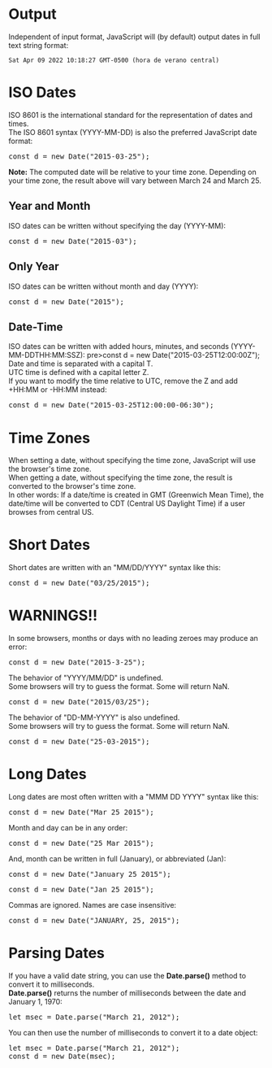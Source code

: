 <h1>Output</h1>
Independent of input format, JavaScript will (by default) output dates in full text string format:
<p></p>
<code>Sat Apr 09 2022 10:18:27 GMT-0500 (hora de verano central)</code>
<h1>ISO Dates</h1>
ISO 8601 is the international standard for the representation of dates and times.
<br>
The ISO 8601 syntax (YYYY-MM-DD) is also the preferred JavaScript date format:
<pre>const d = new Date("2015-03-25");</pre>
<b>Note:</b> The computed date will be relative to your time zone. Depending on your time zone, the result above will vary between March 24 and March 25.
<h2>Year and Month</h2>
ISO dates can be written without specifying the day (YYYY-MM):
<pre>const d = new Date("2015-03");</pre>
<h2>Only Year</h2>
ISO dates can be written without month and day (YYYY):
<pre>const d = new Date("2015");</pre>
<h2>Date-Time</h2>
ISO dates can be written with added hours, minutes, and seconds (YYYY-MM-DDTHH:MM:SSZ):
pre>const d = new Date("2015-03-25T12:00:00Z");</pre>
Date and time is separated with a capital T.
<br>
UTC time is defined with a capital letter Z.
<br>
If you want to modify the time relative to UTC, remove the Z and add +HH:MM or -HH:MM instead:
<pre>const d = new Date("2015-03-25T12:00:00-06:30");</pre>
<h1>Time Zones</h1>
When setting a date, without specifying the time zone, JavaScript will use the browser's time zone.
<br>
When getting a date, without specifying the time zone, the result is converted to the browser's time zone.
<br>
In other words: If a date/time is created in GMT (Greenwich Mean Time), the date/time will be converted to CDT (Central US Daylight Time) if a user browses from central US.
<h1>Short Dates</h1>
Short dates are written with an "MM/DD/YYYY" syntax like this:
<pre>const d = new Date("03/25/2015");</pre>
<h1>WARNINGS!!</h1>
In some browsers, months or days with no leading zeroes may produce an error:
<pre>const d = new Date("2015-3-25");</pre>
The behavior of "YYYY/MM/DD" is undefined.
<br>
Some browsers will try to guess the format. Some will return NaN.
<pre>const d = new Date("2015/03/25");</pre>
The behavior of  "DD-MM-YYYY" is also undefined.
<br>
Some browsers will try to guess the format. Some will return NaN.
<pre>const d = new Date("25-03-2015");</pre>
<h1>Long Dates</h1>
Long dates are most often written with a "MMM DD YYYY" syntax like this:
<pre>const d = new Date("Mar 25 2015");</pre>
Month and day can be in any order:
<pre>const d = new Date("25 Mar 2015");</pre>
And, month can be written in full (January), or abbreviated (Jan):
<pre>const d = new Date("January 25 2015");</pre>
<pre>const d = new Date("Jan 25 2015");</pre>
Commas are ignored. Names are case insensitive:
<pre>const d = new Date("JANUARY, 25, 2015");</pre>
<h1>Parsing Dates</h1>
If you have a valid date string, you can use the <b>Date.parse()</b> method to convert it to milliseconds.
<br>
<b>Date.parse()</b> returns the number of milliseconds between the date and January 1, 1970:
<pre>let msec = Date.parse("March 21, 2012");</pre>
You can then use the number of milliseconds to convert it to a date object:
<pre>
let msec = Date.parse("March 21, 2012");
const d = new Date(msec);
</pre>
